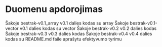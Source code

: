 # Duomenu apdorojimas

Šakoje bestrak-v0.1_array v0.1 dalies kodas su array
Šakoje bestrak-v0.1-vector v0.1 dalies kodas su vector
Šakoje bestrak-v0.2 v0.2 dalies kodas
Šakoje bestrak-v0.3 v0.3 dalies kodas
Šakoje bestrak-v0.4 v0.4 dalies kodas su README.md faile aprašytu efektyvumo tyrimu
